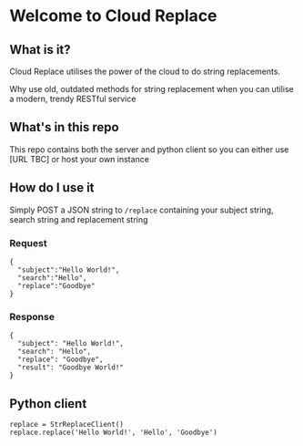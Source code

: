 # Welcome to Cloud Replace

## What is it?
Cloud Replace utilises the power of the cloud to do string replacements.

Why use old, outdated methods for string replacement when you can utilise a modern, trendy RESTful service

## What's in this repo

This repo contains both the server and python client so you can either use [URL TBC] or host your own instance 

## How do I use it

Simply POST a JSON string to `/replace` containing your subject string, search string and replacement string

### Request

    {
      "subject":"Hello World!",
      "search":"Hello",
      "replace":"Goodbye"
    }

### Response
    {
      "subject": "Hello World!",
      "search": "Hello",
      "replace": "Goodbye",
      "result": "Goodbye World!"
    }

## Python client

    replace = StrReplaceClient()
    replace.replace('Hello World!', 'Hello', 'Goodbye')